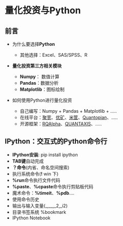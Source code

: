 # 量化投资与Python


## 前言

- 为什么要选择**Python**
	- 其他选择：Excel、SAS/SPSS、R

- **量化投资第三方相关模块**
	- **Numpy**： 数值计算
	- **Pandas**：数据分析
	- **Matplotlib**：图标绘制

- 如何使用Python进行量化投资
	- 自己编写：Numpy + Pandas + Matplotlib + .....
	- 在线平台：[聚宽](https://www.joinquant.com/)、[优矿](https://uqer.io/)、[米筐](https://www.ricequant.com/welcome/)、[Quantopian](https://www.quantopian.com/)、.....
	- 开源框架：[RQAlpha](https://github.com/ricequant/rqalpha)、[QUANTAXIS](https://doc.yutiansut.com/)、.....

## IPython：交互式的Python命令行

- **IPython安装**: pip install ipython
- **TAB键**自动完成
- **？命令**(内省、命名空间搜索)
- 执行系统命令(**!** win 下)
- **%run**命令执行文件代码
- **%paste**、**%cpaste**命令执行剪贴板代码
- 魔术命令：**%timeit**、**%pdb**....
- 使用命令历史
- 输出与输入变量(_,__,_2,_i2)
- 目录书签系统 %bookmark
- IPython Notebook


<Valine></Valine>